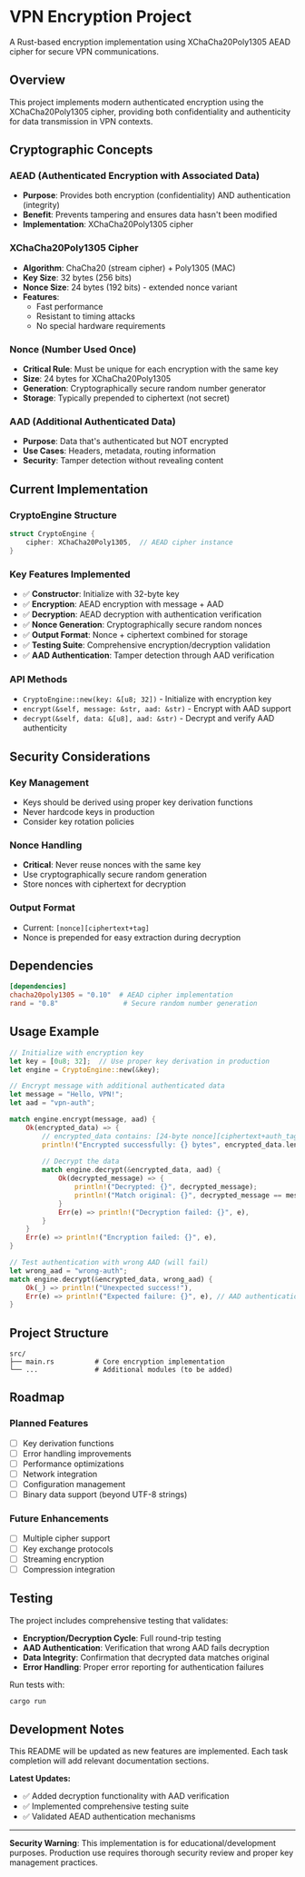 # VPN Encryption Project

A Rust-based encryption implementation using XChaCha20Poly1305 AEAD cipher for secure VPN communications.

## Overview

This project implements modern authenticated encryption using the XChaCha20Poly1305 cipher, providing both confidentiality and authenticity for data transmission in VPN contexts.

## Cryptographic Concepts

### AEAD (Authenticated Encryption with Associated Data)
- **Purpose**: Provides both encryption (confidentiality) AND authentication (integrity)
- **Benefit**: Prevents tampering and ensures data hasn't been modified
- **Implementation**: XChaCha20Poly1305 cipher

### XChaCha20Poly1305 Cipher
- **Algorithm**: ChaCha20 (stream cipher) + Poly1305 (MAC)
- **Key Size**: 32 bytes (256 bits)
- **Nonce Size**: 24 bytes (192 bits) - extended nonce variant
- **Features**: 
  - Fast performance
  - Resistant to timing attacks
  - No special hardware requirements

### Nonce (Number Used Once)
- **Critical Rule**: Must be unique for each encryption with the same key
- **Size**: 24 bytes for XChaCha20Poly1305
- **Generation**: Cryptographically secure random number generator
- **Storage**: Typically prepended to ciphertext (not secret)

### AAD (Additional Authenticated Data)
- **Purpose**: Data that's authenticated but NOT encrypted
- **Use Cases**: Headers, metadata, routing information
- **Security**: Tamper detection without revealing content

## Current Implementation

### CryptoEngine Structure
```rust
struct CryptoEngine {
    cipher: XChaCha20Poly1305,  // AEAD cipher instance
}
```

### Key Features Implemented
- ✅ **Constructor**: Initialize with 32-byte key
- ✅ **Encryption**: AEAD encryption with message + AAD
- ✅ **Decryption**: AEAD decryption with authentication verification
- ✅ **Nonce Generation**: Cryptographically secure random nonces
- ✅ **Output Format**: Nonce + ciphertext combined for storage
- ✅ **Testing Suite**: Comprehensive encryption/decryption validation
- ✅ **AAD Authentication**: Tamper detection through AAD verification

### API Methods
- `CryptoEngine::new(key: &[u8; 32])` - Initialize with encryption key
- `encrypt(&self, message: &str, aad: &str)` - Encrypt with AAD support
- `decrypt(&self, data: &[u8], aad: &str)` - Decrypt and verify AAD authenticity

## Security Considerations

### Key Management
- Keys should be derived using proper key derivation functions
- Never hardcode keys in production
- Consider key rotation policies

### Nonce Handling
- **Critical**: Never reuse nonces with the same key
- Use cryptographically secure random generation
- Store nonces with ciphertext for decryption

### Output Format
- Current: `[nonce][ciphertext+tag]`
- Nonce is prepended for easy extraction during decryption

## Dependencies

```toml
[dependencies]
chacha20poly1305 = "0.10"  # AEAD cipher implementation
rand = "0.8"                # Secure random number generation
```

## Usage Example

```rust
// Initialize with encryption key
let key = [0u8; 32];  // Use proper key derivation in production
let engine = CryptoEngine::new(&key);

// Encrypt message with additional authenticated data
let message = "Hello, VPN!";
let aad = "vpn-auth";

match engine.encrypt(message, aad) {
    Ok(encrypted_data) => {
        // encrypted_data contains: [24-byte nonce][ciphertext+auth_tag]
        println!("Encrypted successfully: {} bytes", encrypted_data.len());
        
        // Decrypt the data
        match engine.decrypt(&encrypted_data, aad) {
            Ok(decrypted_message) => {
                println!("Decrypted: {}", decrypted_message);
                println!("Match original: {}", decrypted_message == message);
            }
            Err(e) => println!("Decryption failed: {}", e),
        }
    }
    Err(e) => println!("Encryption failed: {}", e),
}

// Test authentication with wrong AAD (will fail)
let wrong_aad = "wrong-auth";
match engine.decrypt(&encrypted_data, wrong_aad) {
    Ok(_) => println!("Unexpected success!"),
    Err(e) => println!("Expected failure: {}", e), // AAD authentication working
}
```

## Project Structure

```
src/
├── main.rs          # Core encryption implementation
└── ...              # Additional modules (to be added)
```

## Roadmap

### Planned Features
- [ ] Key derivation functions
- [ ] Error handling improvements
- [ ] Performance optimizations
- [ ] Network integration
- [ ] Configuration management
- [ ] Binary data support (beyond UTF-8 strings)

### Future Enhancements
- [ ] Multiple cipher support
- [ ] Key exchange protocols
- [ ] Streaming encryption
- [ ] Compression integration

## Testing

The project includes comprehensive testing that validates:

- **Encryption/Decryption Cycle**: Full round-trip testing
- **AAD Authentication**: Verification that wrong AAD fails decryption
- **Data Integrity**: Confirmation that decrypted data matches original
- **Error Handling**: Proper error reporting for authentication failures

Run tests with:
```bash
cargo run
```

## Development Notes

This README will be updated as new features are implemented. Each task completion will add relevant documentation sections.

**Latest Updates:**
- ✅ Added decryption functionality with AAD verification
- ✅ Implemented comprehensive testing suite
- ✅ Validated AEAD authentication mechanisms

---

**Security Warning**: This implementation is for educational/development purposes. Production use requires thorough security review and proper key management practices. 